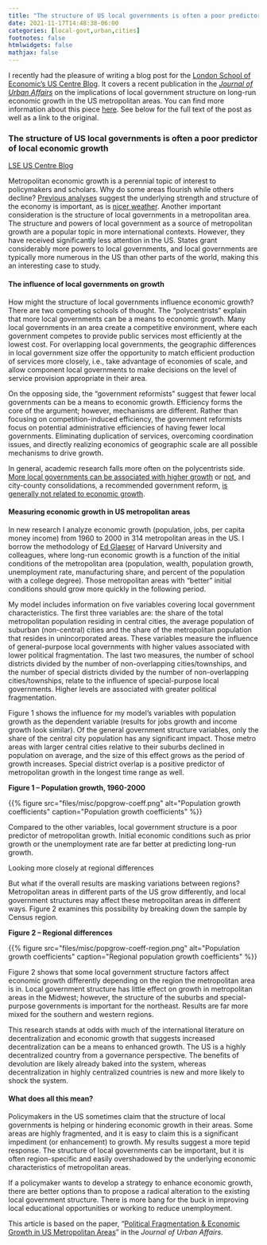 ```yaml
---
title: "The structure of US local governments is often a poor predictor of local economic growth"
date: 2021-11-17T14:48:38-06:00
categories: [local-govt,urban,cities]
footnotes: false
htmlwidgets: false
mathjax: false
---
```


I recently had the pleasure of writing a blog post for the [London School of Economic’s US Centre Blog](https://blogs.lse.ac.uk/usappblog/). It covers a recent publication in the [*Journal of Urban Affairs*](https://www.tandfonline.com/loi/ujua20) on the implications of local government structure on long-run economic growth in the US metropolitan areas. You can find more information about this piece [here](/research/frag-grow/). See below for the full text of the post as well as a link to the original.

<!--more-->

### The structure of US local governments is often a poor predictor of local economic growth

[LSE US Centre Blog](https://blogs.lse.ac.uk/usappblog/2021/11/17/the-structure-of-us-local-governments-is-often-a-poor-predictor-of-local-economic-growth/)

Metropolitan economic growth is a perennial topic of interest to policymakers and scholars. Why do some areas flourish while others decline? [Previous analyses](https://doi.org/10.1016/0304-3932(95)01206-2) suggest the underlying strength and structure of the economy is important, as is [nicer weather](https://doi.org/10.1016/j.regsciurbeco.2006.11.004). Another important consideration is the structure of local governments in a metropolitan area. The structure and powers of local government as a source of metropolitan growth are a popular topic in more international contexts. However, they have received significantly less attention in the US. States grant considerably more powers to local governments, and local governments are typically more numerous in the US than other parts of the world, making this an interesting case to study.

#### The influence of local governments on growth

How might the structure of local governments influence economic growth? There are two competing schools of thought. The “polycentrists” explain that more local governments can be a means to economic growth. Many local governments in an area create a competitive environment, where each government competes to provide public services most efficiently at the lowest cost. For overlapping local governments, the geographic differences in local government size offer the opportunity to match efficient production of services more closely, i.e., take advantage of economies of scale, and allow component local governments to make decisions on the level of service provision appropriate in their area.

On the opposing side, the “government reformists” suggest that fewer local governments can be a means to economic growth. Efficiency forms the core of the argument; however, mechanisms are different. Rather than focusing on competition-induced efficiency, the government reformists focus on potential administrative efficiencies of having fewer local governments. Eliminating duplication of services, overcoming coordination issues, and directly realizing economics of geographic scale are all possible mechanisms to drive growth.

In general, academic research falls more often on the polycentrists side. [More local governments can be associated with higher growth](https://doi.org/10.1016/j.jue.2004.08.002) or [not](https://doi.org/10.1111/jors.2011.51.issue-1), and city-county consolidations, a recommended government reform, [is generally not related to economic growth](https://doi.org/10.1007/s11127-019-00699-z).

#### Measuring economic growth in US metropolitan areas

In new research I analyze economic growth (population, jobs, per capita money income) from 1960 to 2000 in 314 metropolitan areas in the US. I borrow the methodology of [Ed Glaeser](https://www.sciencedirect.com/science/article/pii/0304393295012062?via%3Dihub) of Harvard University and colleagues, where long-run economic growth is a function of the initial conditions of the metropolitan area (population, wealth, population growth, unemployment rate, manufacturing share, and percent of the population with a college degree). Those metropolitan areas with “better” initial conditions should grow more quickly in the following period.

My model includes information on five variables covering local government characteristics. The first three variables are: the share of the total metropolitan population residing in central cities, the average population of suburban (non-central) cities and the share of the metropolitan population that resides in unincorporated areas. These variables measure the influence of general-purpose local governments with higher values associated with lower political fragmentation. The last two measures, the number of school districts divided by the number of non-overlapping cities/townships, and the number of special districts divided by the number of non-overlapping cities/townships, relate to the influence of special-purpose local governments. Higher levels are associated with greater political fragmentation.

Figure 1 shows the influence for my model’s variables with population growth as the dependent variable (results for jobs growth and income growth look similar). Of the general government structure variables, only the share of the central city population has any significant impact. Those metro areas with larger central cities relative to their suburbs declined in population on average, and the size of this effect grows as the period of growth increases. Special district overlap is a positive predictor of metropolitan growth in the longest time range as well.

**Figure 1 – Population growth, 1960-2000**


{{% figure src="files/misc/popgrow-coeff.png" alt="Population growth coefficients" caption="Population growth coefficients" %}}


Compared to the other variables, local government structure is a poor predictor of metropolitan growth. Initial economic conditions such as prior growth or the unemployment rate are far better at predicting long-run growth.

Looking more closely at regional differences

But what if the overall results are masking variations between regions? Metropolitan areas in different parts of the US grow differently, and local government structures may affect these metropolitan areas in different ways. Figure 2 examines this possibility by breaking down the sample by Census region.

**Figure 2 – Regional differences**

{{% figure src="files/misc/popgrow-coeff-region.png" alt="Population growth coefficients" caption="Regional population growth coefficients" %}}

Figure 2 shows that some local government structure factors affect economic growth differently depending on the region the metropolitan area is in. Local government structure has little effect on growth in metropolitan areas in the Midwest; however, the structure of the suburbs and special-purpose governments is important for the northeast. Results are far more mixed for the southern and western regions.

This research stands at odds with much of the international literature on decentralization and economic growth that suggests increased decentralization can be a means to enhanced growth. The US is a highly decentralized country from a governance perspective. The benefits of devolution are likely already baked into the system, whereas decentralization in highly centralized countries is new and more likely to shock the system.

#### What does all this mean?

Policymakers in the US sometimes claim that the structure of local governments is helping or hindering economic growth in their areas. Some areas are highly fragmented, and it is easy to claim this is a significant impediment (or enhancement) to growth. My results suggest a more tepid response. The structure of local governments can be important, but it is often region-specific and easily overshadowed by the underlying economic characteristics of metropolitan areas.

If a policymaker wants to develop a strategy to enhance economic growth, there are better options than to propose a radical alteration to the existing local government structure. There is more bang for the buck in improving local educational opportunities or working to reduce unemployment.

This article is based on the paper, “[Political Fragmentation & Economic Growth in US Metropolitan Areas](http://dx.doi.org/10.1080/07352166.2020.1742578)” in the *Journal of Urban Affairs*.
